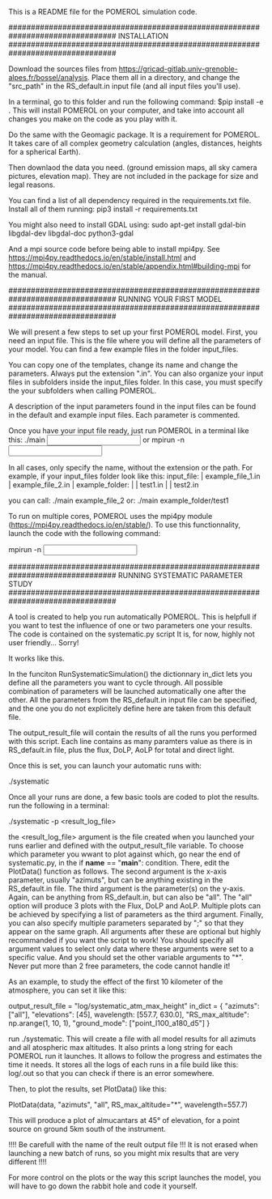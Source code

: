 This is a README file for the POMEROL simulation code.

################################################################################
INSTALLATION
################################################################################

Download the sources files from https://gricad-gitlab.univ-grenoble-alpes.fr/bossel/analysis.
Place them all in a directory, and change the "src_path" in the RS_default.in input file (and all input files you'll use).

In a terminal, go to this folder and run the following command:
$pip install -e .
This will install POMEROL on your computer, and take into account all changes you make on the code as you play with it.

Do the same with the Geomagic package. It is a requirement for POMEROL.
It takes care of all complex geometry calculation (angles, distances, heights for a spherical Earth).

Then downlaod the data you need. (ground emission maps, all sky camera pictures, elevation map).
They are not included in the package for size and legal reasons.

You can find a list of all dependency required in the requirements.txt file. Install all of them running:
pip3 install -r requirements.txt

You might also need to install GDAL using:
sudo apt-get install gdal-bin libgdal-dev libgdal-doc python3-gdal

And a mpi source code before being able to install mpi4py. See https://mpi4py.readthedocs.io/en/stable/install.html and https://mpi4py.readthedocs.io/en/stable/appendix.html#building-mpi for the manual.


################################################################################
RUNNING YOUR FIRST MODEL
################################################################################

We will present a few steps to set up your first POMEROL model.
First, you need an input file. This is the file where you will define all the parameters of your model.
You can find a few example files in the folder input_files.

You can copy one of the templates, change its name and change the parameters.
Always put the extension ".in".
You can also organize your input files in subfolders inside the input_files folder. In this case, you must specify the your subfolders when calling POMEROL.

A description of the input parameters found in the input files can be found in the default and example input files. Each parameter is commented.


Once you have your input file ready, just run POMEROL in a terminal like this:
./main <input file name>
or
mpirun -n <Number of cores> <input file name>


In all cases, only specify the name, without the extension or the path. For example, if your input_files folder look like this:
input_file:
|		example_file_1.in
|		example_file_2.in
|		example_folder:
|		|		test1.in
|		|		test2.in

you can call:
./main example_file_2
or:
./main example_folder/test1


To run on multiple cores, POMEROL uses the mpi4py module (https://mpi4py.readthedocs.io/en/stable/).
To use this functionnality, launch the code with the following command:

mpirun -n <Number of cores> <input file name>


################################################################################
RUNNING SYSTEMATIC PARAMETER STUDY
################################################################################

A tool is created to help you run automatically POMEROL. This is helpfull if you want to test the influence of one or two parameters one your results.
The code is contained on the systematic.py script
It is, for now, highly not user friendly... Sorry!

It works like this.

In the funciton RunSystematicSimulation() the dictionnary in_dict lets you define all the parameters you want to cycle through.
All possible combination of parameters will be launched automatically one after the other.
All the parameters from the RS_default.in input file can be specified, and the one you do not explicitely define here are taken from this default file.

The output_result_file will contain the results of all the runs you performed with this script. Each line contains as many paramters value as there is in RS_default.in file, plus the flux, DoLP, AoLP for total and direct light.

Once this is set, you can launch your automatic runs with:

./systematic

Once all your runs are done, a few basic tools are coded to plot the results.
run the following in a terminal:

./systematic -p <result_log_file>

the <result_log_file> argument is the file created when you launched your runs earlier and defined with the output_result_file variable.
To choose which parameter you wwant to plot against which, go near the end of systematic.py, in the if __name__ == "__main__": condition.
There, edit the PlotData() function as follows.
The second argument is the x-axis parameter, usually "azimuts", but can be anything existing in the RS_default.in file.
The third argument is the parameter(s) on the y-axis.  Again, can be anything from RS_default.in, but can also be "all". The "all" option will produce 3 plots with the Flux, DoLP and AoLP. Multiple plots can be achieved by specifying a list of parameters as the third argument. Finally, you can also specify multiple parameters separated by ";" so that they appear on the same graph.
All arguments after these are optional but highly recommanded if you want the script to work! You should specify all argument values to select only data where these arguments were set to a specific value. And you should set the other variable arguments to "*". Never put more than 2 free parameters, the code cannot handle it!

As an example, to study the effect of the first 10 kilometer of the atmosphere, you can set it like this:

output_result_file = "log/systematic_atm_max_height"
in_dict = {	"azimuts": ["all"],
						"elevations": [45],
						wavelength: [557.7, 630.0],
						"RS_max_altitude": np.arange(1, 10, 1),
						"ground_mode": ["point_I100_a180_d5"]
					}

run ./systematic. This will create a file with all model results for all azimuts and all atospheric max altitudes.
It also prints a long string for each POMEROL run it launches. It allows to follow the progress and estimates the time it needs.
It stores all the logs of each runs in a file build like this: log/<long printed string>.out so that you can check if there is an error somewhere.

Then, to plot the results, set PlotData() like this:

PlotData(data, "azimuts", "all", RS_max_altitude="*", wavelength=557.7)

This will produce a plot of almucantars at 45° of elevation, for a point source on ground 5km south of the instrument.

!!!! Be carefull with the name of the reult output file !!! It is not erased when launching a new batch of runs, so you might mix results that are very different !!!!

For more control on the plots or the way this script launches the model, you will have to go down the rabbit hole and code it yourself.
